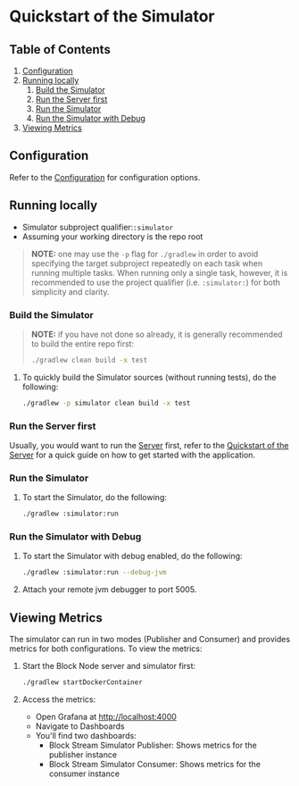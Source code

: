 # Quickstart of the Simulator

## Table of Contents

1. [Configuration](#configuration)
2. [Running locally](#running-locally)
   1. [Build the Simulator](#build-the-simulator)
   2. [Run the Server first](#run-the-server-first)
   3. [Run the Simulator](#run-the-simulator)
   4. [Run the Simulator with Debug](#run-the-simulator-with-debug)
3. [Viewing Metrics](#viewing-metrics)

## Configuration

Refer to the [Configuration](configuration.md) for configuration options.

## Running locally

- Simulator subproject qualifier:`:simulator`
- Assuming your working directory is the repo root

> **NOTE:** one may use the `-p` flag for `./gradlew` in order to avoid
> specifying the target subproject repeatedly on each task when running
> multiple tasks. When running only a single task, however, it is
> recommended to use the project qualifier (i.e. `:simulator:`) for
> both simplicity and clarity.

### Build the Simulator

> **NOTE:** if you have not done so already, it is
> generally recommended to build the entire repo first:
>
> ```bash
> ./gradlew clean build -x test
> ```

1. To quickly build the Simulator sources (without running tests), do the following:

   ```bash
   ./gradlew -p simulator clean build -x test
   ```

### Run the Server first

Usually, you would want to run the [Server](../block-node/README.md) first, refer to the
[Quickstart of the Server](../block-node/quickstart.md) for a quick guide on how to
get started with the application.

### Run the Simulator

1. To start the Simulator, do the following:

   ```bash
   ./gradlew :simulator:run
   ```

### Run the Simulator with Debug

1. To start the Simulator with debug enabled, do the following:

   ```bash
   ./gradlew :simulator:run --debug-jvm
   ```
2. Attach your remote jvm debugger to port 5005.

## Viewing Metrics

The simulator can run in two modes (Publisher and Consumer) and provides metrics for both configurations. To view the metrics:

1. Start the Block Node server and simulator first:

   ```bash
   ./gradlew startDockerContainer
   ```
2. Access the metrics:
   - Open Grafana at [http://localhost:4000](http://localhost:4000)
   - Navigate to Dashboards
   - You'll find two dashboards:
     - Block Stream Simulator Publisher: Shows metrics for the publisher instance
     - Block Stream Simulator Consumer: Shows metrics for the consumer instance
